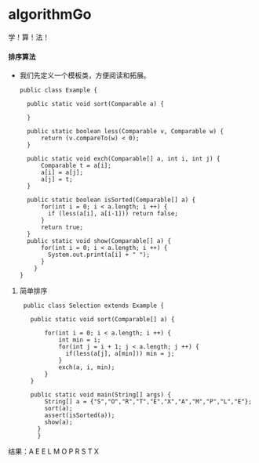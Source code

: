 # algorithmGo
学！算！法！

#### 排序算法

* 我们先定义一个模板类，方便阅读和拓展。

      public class Example {

        public static void sort(Comparable a) {

        }

        public static boolean less(Comparable v, Comparable w) {
            return (v.compareTo(w) < 0);
        }

        public static void exch(Comparable[] a, int i, int j) {
            Comparable t = a[i];
            a[i] = a[j];
            a[j] = t;
        }

        public static boolean isSorted(Comparable[] a) {
            for(int i = 0; i < a.length; i ++) {
              if (less(a[i], a[i-1])) return false; 
            }
            return true;
        }
        public static void show(Comparable[] a) {
            for(int i = 0; i < a.length; i ++) {
              System.out.print(a[i] + " ");
            }
          }
      }

1. 简单排序

        public class Selection extends Example {

          public static void sort(Comparable[] a) {

              for(int i = 0; i < a.length; i ++) {
                  int min = i;
                  for(int j = i + 1; j < a.length; j ++) {
                    if(less(a[j], a[min])) min = j;
                  }
                  exch(a, i, min);
              }
          }

          public static void main(String[] args) {
              String[] a = {"S","O","R","T","E","X","A","M","P","L","E"};
              sort(a);
              assert(isSorted(a));
              show(a);
            }
            }



结果：A E E L M O P R S T X 

